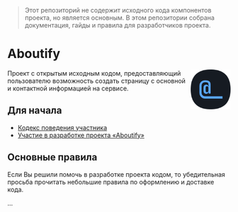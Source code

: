 > Этот репозиторий не содержит исходного кода компонентов проекта, но является основным. В этом репозитории собрана документация, гайды и правила для разработчиков проекта.

# Aboutify 

<img src="profile/logo_rounded.png" width="90px" align="right"/>

Проект с открытым исходным кодом, предоставляющий пользователю возможность создать страницу с основной и контактной информацией на сервисе.

## Для начала
- [Кодекс поведения участника](CODE_OF_CONDUCT.md)
- [Участие в разработке проекта «Aboutify»](CONTRIBUTING.md)

## Основные правила
Если Вы решили помочь в разработке проекта кодом, то убедительная просьба прочитать небольшие правила по оформлению и доставке кода.

...
